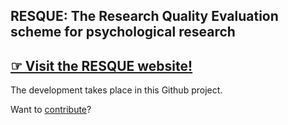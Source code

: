 ## RESQUE: The Research Quality Evaluation scheme for psychological research

## [☞ Visit the RESQUE website!](https://nicebread.github.io/RESQUE/)

The development takes place in this Github project.

Want to [contribute](https://nicebread.github.io/RESQUE/team.html)?